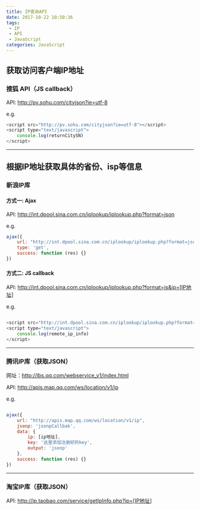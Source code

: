 ```yaml
---
title: IP查询API
date: 2017-10-22 10:50:36
tags:
 - IP
 - API
 - JavaScript
categories: JavaScript
---
```


## 获取访问客户端IP地址

### 搜狐 API（JS callback）

API: http://pv.sohu.com/cityjson?ie=utf-8

e.g.

```javascript
<script src="http://pv.sohu.com/cityjson?ie=utf-8"></script>
<script type="text/javascript">
    console.log(returnCitySN)
</script>
```

***

<!-- more -->

## 根据IP地址获取具体的省份、isp等信息

### 新浪IP库

#### 方式一: Ajax

API: http://int.dpool.sina.com.cn/iplookup/iplookup.php?format=json

e.g.

```js
ajax({
    url: "http://int.dpool.sina.com.cn/iplookup/iplookup.php?format=json",
    type: 'get',
    success: function (res) {}
})
```

#### 方式二: JS callback

API: http://int.dpool.sina.com.cn/iplookup/iplookup.php?format=js&ip=[IP地址]

e.g.

```javascript

<script src="http://int.dpool.sina.com.cn/iplookup/iplookup.php?format=js&ip=[IP地址]"></script>
<script type="text/javascript">
    console.log(remote_ip_info)
</script>
```

***

### 腾讯IP库（获取JSON）

网址：http://lbs.qq.com/webservice_v1/index.html

API: http://apis.map.qq.com/ws/location/v1/ip

e.g.

```javascript

ajax({
    url: "http://apis.map.qq.com/ws/location/v1/ip",
    jsonp: 'jsonpCallbak',
    data: {
        ip: [ip地址],
        key: '这里添加注册好的key',
        output: 'jsonp'
    },
    success: function (res) {}
})
```

***

### 淘宝IP库（获取JSON）

API: http://ip.taobao.com/service/getIpInfo.php?ip=[IP地址]